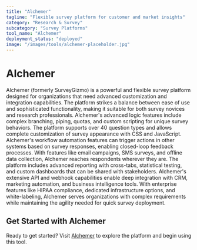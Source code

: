 ```yaml
---
title: "Alchemer"
tagline: "Flexible survey platform for customer and market insights"
category: "Research & Survey"
subcategory: "Survey Platforms"
tool_name: "Alchemer"
deployment_status: "deployed"
image: "/images/tools/alchemer-placeholder.jpg"
---
```


# Alchemer

Alchemer (formerly SurveyGizmo) is a powerful and flexible survey platform designed for organizations that need advanced customization and integration capabilities. The platform strikes a balance between ease of use and sophisticated functionality, making it suitable for both survey novices and research professionals. Alchemer's advanced logic features include complex branching, piping, quotas, and custom scripting for unique survey behaviors. The platform supports over 40 question types and allows complete customization of survey appearance with CSS and JavaScript. Alchemer's workflow automation features can trigger actions in other systems based on survey responses, enabling closed-loop feedback processes. With features like email campaigns, SMS surveys, and offline data collection, Alchemer reaches respondents wherever they are. The platform includes advanced reporting with cross-tabs, statistical testing, and custom dashboards that can be shared with stakeholders. Alchemer's extensive API and webhook capabilities enable deep integration with CRM, marketing automation, and business intelligence tools. With enterprise features like HIPAA compliance, dedicated infrastructure options, and white-labeling, Alchemer serves organizations with complex requirements while maintaining the agility needed for quick survey deployment.
## Get Started with Alchemer

Ready to get started? Visit [Alchemer](https://alchemer.com) to explore the platform and begin using this tool.
